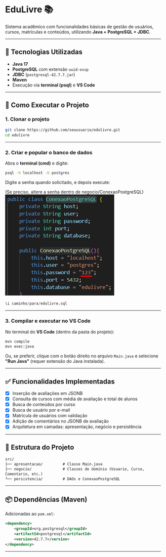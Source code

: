 # EduLivre 📚

Sistema acadêmico com funcionalidades básicas de gestão de usuários, cursos, matrículas e conteúdos, utilizando **Java + PostgreSQL + JDBC**.

---

## 🧩 Tecnologias Utilizadas

- **Java 17**
- **PostgreSQL** com extensão `uuid-ossp`
- **JDBC** (`postgresql-42.7.7.jar`)
- **Maven**
- Execução via **terminal (psql)** e **VS Code**

---

## 🔧 Como Executar o Projeto

### 1. Clonar o projeto

```bash
git clone https://github.com/seuusuario/edulivre.git
cd edulivre
```

---

### 2. Criar e popular o banco de dados

Abra o **terminal (cmd)** e digite:

```bash
psql -h localhost -U postgres
```

Digite a senha quando solicitado, e depois execute:

(Se preciso, altere a senha dentro de negocio/ConexaoPostgreSQL)
![alt text](imgs/image.png)

```sql
\i caminho/para/edulivre.sql
```

---

### 3. Compilar e executar no VS Code

No terminal do **VS Code** (dentro da pasta do projeto):

```bash
mvn compile
mvn exec:java
```

Ou, se preferir, clique com o botão direito no arquivo `Main.java` e selecione **"Run Java"** (requer extensão do Java instalada).

---

## ✅ Funcionalidades Implementadas

- [x] Inserção de avaliações em JSONB
- [x] Consulta de cursos com média de avaliação e total de alunos
- [x] Busca de conteúdos por curso
- [x] Busca de usuário por e-mail
- [x] Matrícula de usuários com validação
- [x] Adição de comentários no JSONB de avaliação
- [x] Arquitetura em camadas: apresentação, negócio e persistência

---

## 📂 Estrutura do Projeto

```plaintext
src/
├── apresentacao/         # Classe Main.java
├── negocio/              # Classes de domínio (Usuario, Curso, Comentario, etc.)
└── persistencia/         # DAOs e ConexaoPostgreSQL
```

---

## 📦 Dependências (Maven)

Adicionadas ao `pom.xml`:

```xml
<dependency>
    <groupId>org.postgresql</groupId>
    <artifactId>postgresql</artifactId>
    <version>42.7.7</version>
</dependency>
```

---


